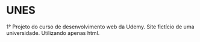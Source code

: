 # UNES
1° Projeto do curso de desenvolvimento web da Udemy. Site fictício de uma universidade. Utilizando apenas html.

